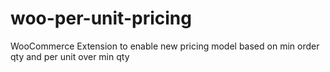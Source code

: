 woo-per-unit-pricing
====================

WooCommerce Extension to enable new pricing model based on min order qty and per unit over min qty